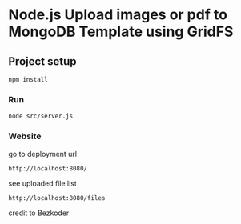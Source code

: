 # Node.js Upload images or pdf to MongoDB Template using GridFS

## Project setup
```
npm install
```

### Run
```
node src/server.js
```

### Website
go to deployment url 
```
http://localhost:8080/
```
see uploaded file list
```
http://localhost:8080/files
```

credit to Bezkoder